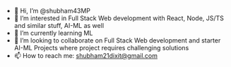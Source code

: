- 👋 Hi, I’m @shubham43MP
- 👀 I’m interested in Full Stack Web development with React, Node, JS/TS and similar stuff, AI-ML as well
- 🌱 I’m currently learning ML
- 💞️ I’m looking to collaborate on Full Stack Web development and starter AI-ML Projects where project requires challenging solutions
- 📫 How to reach me: shubham21dixit@gmail.com

<!---
shubham43MP/shubham43MP is a ✨ special ✨ repository because its `README.md` (this file) appears on your GitHub profile.
You can click the Preview link to take a look at your changes.
--->
